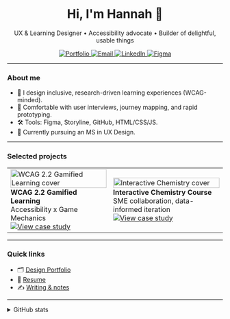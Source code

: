 <!-- Hero / intro -->
<h1 align="center">Hi, I'm Hannah 👋</h1>
<p align="center">
  UX & Learning Designer • Accessibility advocate • Builder of delightful, usable things
</p>

<!-- Button row -->
<p align="center">
  <a href="https://www.hannahhauan.com">
    <img alt="Portfolio" src="https://img.shields.io/badge/Portfolio-Visit-000?style=for-the-badge&logo=vercel&logoColor=white">
  </a>
  <a href="mailto:hannahchauan@gmail.com">
    <img alt="Email" src="https://img.shields.io/badge/Email-hannahchauan%40gmail.com-0078D4?style=for-the-badge&logo=microsoftoutlook&logoColor=white">
  </a>
  <a href="https://www.linkedin.com/in/hannahhauan/">
    <img alt="LinkedIn" src="https://img.shields.io/badge/LinkedIn-Connect-0A66C2?style=for-the-badge&logo=linkedin&logoColor=white">
  </a>
  <a href="https://figma.com/@yourhandle">
    <img alt="Figma" src="https://img.shields.io/badge/Figma-Work-1ABCFE?style=for-the-badge&logo=figma&logoColor=white">
  </a>
</p>

---

### About me
- 🎯 I design inclusive, research-driven learning experiences (WCAG-minded).
- 🧪 Comfortable with user interviews, journey mapping, and rapid prototyping.
- 🛠️ Tools: Figma, Storyline, GitHub, HTML/CSS/JS.
- 🌱 Currently pursuing an MS in UX Design.

---

### Selected projects
<!-- Use a simple card grid via a table -->
<table>
  <tr>
    <td>
      <a href="https://www.hannahhauan.com/case-studies/wcag-game">
        <img src="https://via.placeholder.com/480x260?text=WCAG+2.2+Game" alt="WCAG 2.2 Gamified Learning cover" width="100%">
      </a>
      <br/>
      <b>WCAG 2.2 Gamified Learning</b><br/>
      Accessibility x Game Mechanics
      <br/>
      <a href="https://www.hannahhauan.com/case-studies/wcag-game">
        <img alt="View case study" src="https://img.shields.io/badge/View%20Case%20Study-000?style=flat&logo=readme&logoColor=white">
      </a>
    </td>
    <td>
      <a href="https://www.hannahhauan.com/case-studies/chemistry-course">
        <img src="https://via.placeholder.com/480x260?text=Interactive+Chemistry" alt="Interactive Chemistry cover" width="100%">
      </a>
      <br/>
      <b>Interactive Chemistry Course</b><br/>
      SME collaboration, data-informed iteration
      <br/>
      <a href="https://www.hannahhauan.com/case-studies/chemistry-course">
        <img alt="View case study" src="https://img.shields.io/badge/View%20Case%20Study-000?style=flat">
      </a>
    </td>
  </tr>
</table>

---

### Quick links
- 🗂️ <a href="https://www.hannahhauan.com">Design Portfolio</a>
- 📄 <a href="https://your-resume-link.pdf">Resume</a>
- ✍️ <a href="https://your-blog-link">Writing & notes</a>

---

<!-- Optional GitHub goodies -->
<details>
  <summary>GitHub stats</summary>
  
  <img src="https://github-readme-stats.vercel.app/api?username=hannahhauan&show_icons=true&hide_title=true" alt="GitHub stats">
  
</details>
